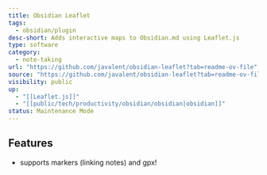 ```yaml
---
title: Obsidian Leaflet
tags:
  - obsidian/plugin
desc-short: Adds interactive maps to Obsidian.md using Leaflet.js
type: software
category:
  - note-taking
url: "https://github.com/javalent/obsidian-leaflet?tab=readme-ov-file"
source: "https://github.com/javalent/obsidian-leaflet?tab=readme-ov-file"
visibility: public
up:
  - "[[Leaflet.js]]"
  - "[[public/tech/productivity/obsidian/obsidian|obsidian]]"
status: Maintenance Mode
---
```


## Features

- supports markers (linking notes) and gpx!